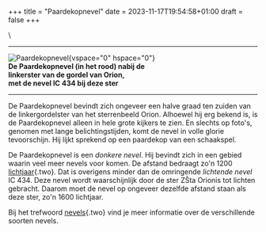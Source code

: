 +++
title = "Paardekopnevel"
date = 2023-11-17T19:54:58+01:00
draft = false
+++

\

  -----------------------------------------------------------------------
  ![Paardekopnevel](plaatjes/paardekopnevel.jpg){vspace="0" hspace="0"}\
  **De Paardekopnevel (in het rood) nabij de\
  linkerster van de gordel van Orion,\
  met de nevel IC 434 bij deze ster**

  -----------------------------------------------------------------------

De Paardekopnevel bevindt zich ongeveer een halve graad ten zuiden van
de linkergordelster van het sterrenbeeld Orion. Alhoewel hij erg bekend
is, is de Paardekopnevel alleen in hele grote kijkers te zien. En
slechts op foto\'s, genomen met lange belichtingstijden, komt de nevel
in volle glorie tevoorschijn. Hij lijkt sprekend op een paardekop van
een schaakspel.

De Paardekopnevel is een *donkere nevel*. Hij bevindt zich in een gebied
waarin veel meer nevels voor komen. De afstand bedraagt zo\'n 1200
[lichtjaar](lichtjaa.html){.two}. Dat is overigens minder dan de
omringende *lichtende nevel* IC 434. Deze nevel wordt waarschijnlijk
door de ster ZŠta Orionis tot lichten gebracht. Daarom moet de nevel op
ongeveer dezelfde afstand staan als deze ster, zo\'n 1600 lichtjaar.

Bij het trefwoord [nevels](nevels.html){.two} vind je meer informatie
over de verschillende soorten nevels.
